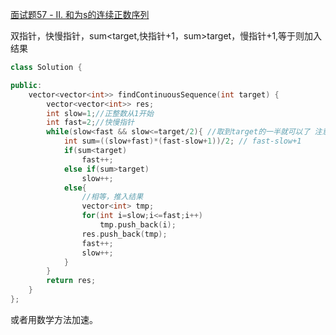 [面试题57 - II. 和为s的连续正数序列](https://leetcode-cn.com/problems/he-wei-sde-lian-xu-zheng-shu-xu-lie-lcof/)

双指针，快慢指针，sum<target,快指针+1，sum>target，慢指针+1,等于则加入结果
```cpp
class Solution {

public:
    vector<vector<int>> findContinuousSequence(int target) {
        vector<vector<int>> res;
        int slow=1;//正整数从1开始
        int fast=2;//快慢指针
        while(slow<fast && slow<=target/2){ //取到target的一半就可以了 注意这个`<=`
            int sum=((slow+fast)*(fast-slow+1))/2; // fast-slow+1 
            if(sum<target)
                fast++;
            else if(sum>target)
                slow++;
            else{
                //相等，推入结果
                vector<int> tmp;
                for(int i=slow;i<=fast;i++)
                    tmp.push_back(i);
                res.push_back(tmp);
                fast++;
                slow++;
            }
        }
        return res;
    }
};
```

或者用数学方法加速。